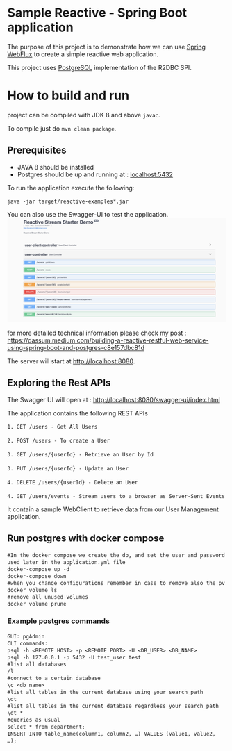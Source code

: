 # Sample Reactive - Spring Boot application

The purpose of this project is to demonstrate how we can
use [Spring WebFlux](https://docs.spring.io/spring/docs/current/spring-framework-reference/web-reactive.html) to create
a simple reactive web application.

This project uses [PostgreSQL](https://github.com/r2dbc/r2dbc-postgresql) implementation of the R2DBC SPI.

# How to build and run

project can be compiled with JDK 8 and above `javac`.

To compile just do `mvn clean package`.

## Prerequisites

* JAVA 8 should be installed
* Postgres should be up and running at : <localhost:5432>

To run the application execute the following:

```
java -jar target/reactive-examples*.jar
```

You can also use the Swagger-UI to test the application.
![alt text](react-starter-demo.png)

for more detailed technical information please check my
post : <https://dassum.medium.com/building-a-reactive-restful-web-service-using-spring-boot-and-postgres-c8e157dbc81d>

The server will start at <http://localhost:8080>.

## Exploring the Rest APIs

The Swagger UI will open at : <http://localhost:8080/swagger-ui/index.html>

The application contains the following REST APIs

```
1. GET /users - Get All Users

2. POST /users - To create a User

3. GET /users/{userId} - Retrieve an User by Id

3. PUT /users/{userId} - Update an User

4. DELETE /users/{userId} - Delete an User

4. GET /users/events - Stream users to a browser as Server-Sent Events
```

It contain a sample WebClient to retrieve data from our User Management application.

## Run postgres with docker compose
```
#In the docker compose we create the db, and set the user and password used later in the application.yml file
docker-compose up -d
docker-compose down
#when you change configurations remember in case to remove also the pv
docker volume ls
#remove all unused volumes
docker volume prune
```

### Example postgres commands
```
GUI: pgAdmin
CLI commands:
psql -h <REMOTE HOST> -p <REMOTE PORT> -U <DB_USER> <DB_NAME>
psql -h 127.0.0.1 -p 5432 -U test_user test
#list all databases
/l
#connect to a certain database
\c <db name>
#list all tables in the current database using your search_path
\dt
#list all tables in the current database regardless your search_path
\dt * 
#queries as usual
select * from department;
INSERT INTO table_name(column1, column2, …) VALUES (value1, value2, …);
```